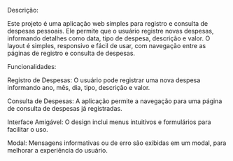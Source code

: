 Descrição:

Este projeto é uma aplicação web simples para registro e consulta de despesas pessoais. Ele permite que o usuário registre novas despesas, informando detalhes como data, tipo de despesa, descrição e valor. O layout é simples, responsivo e fácil de usar, com navegação entre as páginas de registro e consulta de despesas.

Funcionalidades:

Registro de Despesas: O usuário pode registrar uma nova despesa informando ano, mês, dia, tipo, descrição e valor.

Consulta de Despesas: A aplicação permite a navegação para uma página de consulta de despesas já registradas.

Interface Amigável: O design inclui menus intuitivos e formulários para facilitar o uso.

Modal: Mensagens informativas ou de erro são exibidas em um modal, para melhorar a experiência do usuário.
